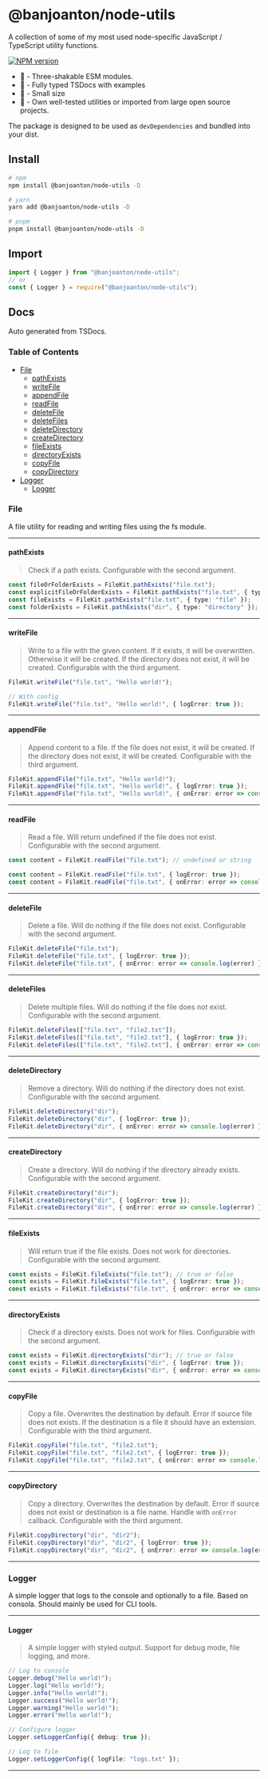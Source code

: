 # @banjoanton/node-utils

A collection of some of my most used node-specific JavaScript / TypeScript utility functions.

[![NPM version](https://img.shields.io/npm/v/@banjoanton/node-utils?color=%23c53635&label=%20)](https://www.npmjs.com/package/@banjoanton/node-utils)

-   :palm_tree: - Three-shakable ESM modules.
-   :speech_balloon: - Fully typed TSDocs with examples
-   :file_folder: - Small size
-   :bookmark: - Own well-tested utilities or imported from large open source projects.

The package is designed to be used as `devDependencies` and bundled into your dist.

## Install

```bash
# npm
npm install @banjoanton/node-utils -D

# yarn
yarn add @banjoanton/node-utils -D

# pnpm
pnpm install @banjoanton/node-utils -D
```

## Import

```ts
import { Logger } from "@banjoanton/node-utils";
// or
const { Logger } = require("@banjoanton/node-utils");
```

## Docs

Auto generated from TSDocs.

<!-- DOCS START -->

### Table of Contents

-   [File](#file)
    -   [pathExists](#pathExists)
    -   [writeFile](#writeFile)
    -   [appendFile](#appendFile)
    -   [readFile](#readFile)
    -   [deleteFile](#deleteFile)
    -   [deleteFiles](#deleteFiles)
    -   [deleteDirectory](#deleteDirectory)
    -   [createDirectory](#createDirectory)
    -   [fileExists](#fileExists)
    -   [directoryExists](#directoryExists)
    -   [copyFile](#copyFile)
    -   [copyDirectory](#copyDirectory)
-   [Logger](#logger)
    -   [Logger](#Logger)

### File

A file utility for reading and writing files using the fs module.

---

#### pathExists

> Check if a path exists. Configurable with the second argument.

```ts
const fileOrFolderExists = FileKit.pathExists("file.txt");
const explicitFileOrFolderExists = FileKit.pathExists("file.txt", { type: "all" });
const fileExists = FileKit.pathExists("file.txt", { type: "file" });
const folderExists = FileKit.pathExists("dir", { type: "directory" });
```

---

#### writeFile

> Write to a file with the given content. If it exists, it will be overwritten. Otherwise it will be created. If the directory does not exist, it will be created. Configurable with the third argument.

```ts
FileKit.writeFile("file.txt", "Hello world!");

// With config
FileKit.writeFile("file.txt", "Hello world!", { logError: true });
```

---

#### appendFile

> Append content to a file. If the file does not exist, it will be created. If the directory does not exist, it will be created. Configurable with the third argument.

```ts
FileKit.appendFile("file.txt", "Hello world!");
FileKit.appendFile("file.txt", "Hello world!", { logError: true });
FileKit.appendFile("file.txt", "Hello world!", { onError: error => console.log(error) });
```

---

#### readFile

> Read a file. Will return undefined if the file does not exist. Configurable with the second argument.

```ts
const content = FileKit.readFile("file.txt"); // undefined or string

const content = FileKit.readFile("file.txt", { logError: true });
const content = FileKit.readFile("file.txt", { onError: error => console.log(error) });
```

---

#### deleteFile

> Delete a file. Will do nothing if the file does not exist. Configurable with the second argument.

```ts
FileKit.deleteFile("file.txt");
FileKit.deleteFile("file.txt", { logError: true });
FileKit.deleteFile("file.txt", { onError: error => console.log(error) });
```

---

#### deleteFiles

> Delete multiple files. Will do nothing if the file does not exist. Configurable with the second argument.

```ts
FileKit.deleteFiles(["file.txt", "file2.txt"]);
FileKit.deleteFiles(["file.txt", "file2.txt"], { logError: true });
FileKit.deleteFiles(["file.txt", "file2.txt"], { onError: error => console.log(error) });
```

---

#### deleteDirectory

> Remove a directory. Will do nothing if the directory does not exist. Configurable with the second argument.

```ts
FileKit.deleteDirectory("dir");
FileKit.deleteDirectory("dir", { logError: true });
FileKit.deleteDirectory("dir", { onError: error => console.log(error) });
```

---

#### createDirectory

> Create a directory. Will do nothing if the directory already exists. Configurable with the second argument.

```ts
FileKit.createDirectory("dir");
FileKit.createDirectory("dir", { logError: true });
FileKit.createDirectory("dir", { onError: error => console.log(error) });
```

---

#### fileExists

> Will return true if the file exists. Does not work for directories. Configurable with the second argument.

```ts
const exists = FileKit.fileExists("file.txt"); // true or false
const exists = FileKit.fileExists("file.txt", { logError: true });
const exists = FileKit.fileExists("file.txt", { onError: error => console.log(error) });
```

---

#### directoryExists

> Check if a directory exists. Does not work for files. Configurable with the second argument.

```ts
const exists = FileKit.directoryExists("dir"); // true or false
const exists = FileKit.directoryExists("dir", { logError: true });
const exists = FileKit.directoryExists("dir", { onError: error => console.log(error) });
```

---

#### copyFile

> Copy a file. Overwrites the destination by default. Error if source file does not exists. If the destination is a file it should have an extension. Configurable with the third argument.

```ts
FileKit.copyFile("file.txt", "file2.txt");
FileKit.copyFile("file.txt", "file2.txt", { logError: true });
FileKit.copyFile("file.txt", "file2.txt", { onError: error => console.log(error) });
```

---

#### copyDirectory

> Copy a directory. Overwrites the destination by default. Error if source does not exist or destination is a file name. Handle with `onError` callback. Configurable with the third argument.

```ts
FileKit.copyDirectory("dir", "dir2");
FileKit.copyDirectory("dir", "dir2", { logError: true });
FileKit.copyDirectory("dir", "dir2", { onError: error => console.log(error) });
```

---

### Logger

A simple logger that logs to the console and optionally to a file. Based on consola. Should mainly be used for CLI tools.

---

#### Logger

> A simple logger with styled output. Support for debug mode, file logging, and more.

```ts
// Log to console
Logger.debug("Hello world!");
Logger.log("Hello world!");
Logger.info("Hello world!");
Logger.success("Hello world!");
Logger.warning("Hello world!");
Logger.error("Hello world!");

// Configure logger
Logger.setLoggerConfig({ debug: true });

// Log to file
Logger.setLoggerConfig({ logFile: "logs.txt" });
```

---

<!-- DOCS END -->
